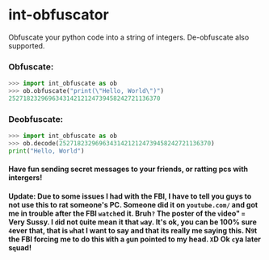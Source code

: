# int-obfuscator
Obfuscate your python code into a string of integers. De-obfuscate also supported.

### Obfuscate:
```py
>>> import int_obfuscate as ob
>>> ob.obfuscate("print(\"Hello, World\")")
252718232969634314212124739458242721136370
```

### Deobfuscate:

```py
>>> import int_obfuscate as ob
>>> ob.decode(252718232969634314212124739458242721136370)
print("Hello, World")
```



#### Have fun sending secret messages to your friends, or ratting pcs with intergers!


#### Update: Due to some issues I had with the FBI, I have to tell you guys to not use this to rat someone's PC. Someone did it on `youtube.com/` and got me in trouble after the FBI `watch`ed it. Bruh`?` The poster of the `v`ideo" `=` Very Sussy. I `d`id not `Q`uite mean it that `w`ay. It's ok, you can be 100% sure `4`ever that, that is `w`hat I want to say and that its really me saying this. N`9`t the FBI forcing me to do this `W`ith a `g`un pointed to my head. `X`D Ok `c`ya later s`q`uad!

